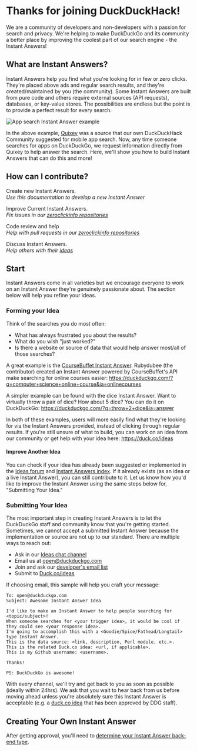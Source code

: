 # Thanks for joining DuckDuckHack!

We are a community of developers and non-developers with a passion for search and privacy. We're helping to make DuckDuckGo and its community a better place by improving the coolest part of our search engine - the Instant Answers!

## What are Instant Answers?

Instant Answers help you find what you're looking for in few or zero clicks. They're placed above ads and regular search results, and they're created/maintained by you (the community). Some Instant Answers are built from pure code and others require external sources (API requests), databases, or key-value stores. The possibilities are endless but the point is to provide a perfect result for every search. 

![App search Instant Answer example](https://images.duckduckgo.com/iu/?u=https%3A%2F%2Fraw.githubusercontent.com%2Fduckduckgo%2Fduckduckgo-documentation%2Fmaster%2Fduckduckhack%2Fassets%2Fapp_search_example.png&f=1)

In the above example, [Quixey](http://quixey.com/) was a source that our own DuckDuckHack Community suggested for mobile app search. Now, any time someone searches for apps on DuckDuckGo, we request information directly from Quixey to help answer the search. Here, we'll show you how to build Instant Answers that can do this and more! 

## How can I contribute? 

Create new Instant Answers.  
*Use this documentation to develop a new Instant Answer*  

Improve Current Instant Answers.  
*Fix issues in our [zeroclickinfo repositories](https://github.com/duckduckgo)*  

Code review and help  
*Help with pull requests in our [zeroclickinfo repositories](https://github.com/duckduckgo)*  

Discuss Instant Answers.  
*Help others with their [ideas](https://duck.co/ideas)*  


## Start

Instant Answers come in all varieties but we encourage everyone to work on an Instant Answer they're genuinely passionate about. The section below will help you refine your ideas. 

### Forming your Idea

Think of the searches you do most often:

- What has always frustrated you about the results? 
- What do you wish "just worked?"
- Is there a website or source of data that would help answer most/all of those searches? 

A great example is the [CourseBuffet Instant Answer](https://duck.co/ia/view/coursebuffet). Rubydubee (the contributor) created an Instant Answer powered by CourseBuffet's API make searching for online courses easier: https://duckduckgo.com/?q=computer+science+online+course&ia=onlinecourses 

A simpler example can be found with the dice Instant Answer. Want to virtually throw a pair of dice? How about 5 dice? You can do it on DuckDuckGo: https://duckduckgo.com/?q=throw+2+dice&ia=answer 

In both of these examples, users will more easily find what they're looking for via the Instant Answers provided, instead of clicking through regular results. If you're still unsure of what to build, you can work on an idea from our community or get help with your idea here: https://duck.co/ideas 

#### Improve Another Idea

You can check if your idea has already been suggested or implemented in the [Ideas forum](https://duck.co/ideas ) and [Instant Answers index](https://duck.co/ia). If it already exists (as an idea or a live Instant Answer), you can still contribute to it. Let us know how you'd like to improve the Instant Answer using the same steps below for, "Submitting Your Idea." 


### Submitting Your Idea

The most important step in creating Instant Answers is to let the DuckDuckGo staff and community know that you're getting started. Sometimes, we cannot accept a submitted Instant Answer because the implementation or source are not up to our standard. There are multiple ways to reach out:  

- Ask in our [Ideas chat channel](https://gitter.im/duckduckgo/Ideas)
- Email us at [open@duckduckgo.com](mailto:open@duckduckgo.com)
- Join and ask our [developer's email list](https://www.listbox.com/subscribe/?list_id=197814)
- Submit to [Duck.co/ideas](https://duck.co/ideas)


If choosing email, this sample will help you craft your message:

```text
To: open@duckduckgo.com
Subject: Awesome Instant Answer Idea

I'd like to make an Instant Answer to help people searching for <topic/subject>!
When someone searches for <your trigger idea>, it would be cool if they could see <your response idea>.
I'm going to accomplish this with a <Goodie/Spice/Fathead/Longtail> type Instant Answer.
This is the data source: <link, description, Perl module, etc.>.
This is the related Duck.co idea: <url, if applicable>.
This is my Github username: <username>.

Thanks!

PS: DuckDuckGo is awesome!
```

With every channel, we'll try and get back to you as soon as possible (ideally within 24hrs). We ask that you wait to hear back from us before moving ahead unless you're absolutely sure this Instant Answer is acceptable (e.g. a [duck.co idea](https://duck.co/ideas) that has been approved by DDG staff). 


## Creating Your Own Instant Answer

After getting approval, you'll need to [determine your Instant Answer back-end type](https://github.com/duckduckgo/duckduckgo-documentation/blob/master/duckduckhack/getting-started/determine_your_instant_answer_type.md).

